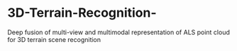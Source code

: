 # 3D-Terrain-Recognition-
Deep fusion of multi-view and multimodal representation of ALS point cloud for 3D terrain scene recognition
